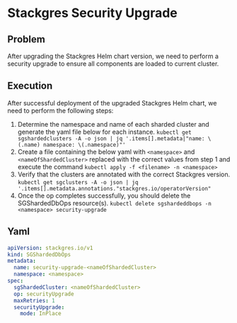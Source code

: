 # Stackgres Security Upgrade

## Problem

After upgrading the Stackgres Helm chart version, we need to perform a security upgrade to ensure all components are
loaded to current cluster.

## Execution

After successful deployment of the upgraded Stackgres Helm chart, we need to perform the following steps:

1. Determine the namespace and name of each sharded cluster and generate the yaml file below for each instance.
   `kubectl get sgshardedclusters -A -o json | jq '.items[].metadata|"name: \(.name) namespace: \(.namespace)"'`
2. Create a file containing the below yaml with `<namespace>` and `<nameOfShardedCluster>` replaced with the correct
   values
   from step 1 and execute the command
   `kubectl apply -f <filename> -n <namespace>`
3. Verify that the clusters are annotated with the correct Stackgres version.
   `kubectl get sgclusters -A -o json | jq '.items[].metadata.annotations."stackgres.io/operatorVersion"`
4. Once the op completes successfully, you should delete the SGShardedDbOps resource(s).
   `kubectl delete sgshardeddbops -n <namespace> security-upgrade`

## Yaml

```yaml
apiVersion: stackgres.io/v1
kind: SGShardedDbOps
metadata:
  name: security-upgrade-<nameOfShardedCluster>
  namespace: <namespace>
spec:
  sgShardedCluster: <nameOfShardedCluster>
  op: securityUpgrade
  maxRetries: 1
  securityUpgrade:
    mode: InPlace
```
    
